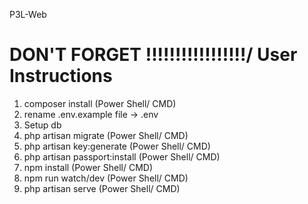 P3L-Web

# DON'T FORGET !!!!!!!!!!!!!!!!!/ User Instructions
1. composer install (Power Shell/ CMD)
2. rename .env.example file -> .env
3. Setup db
4. php artisan migrate (Power Shell/ CMD)
5. php artisan key:generate (Power Shell/ CMD)
6. php artisan passport:install (Power Shell/ CMD)
7. npm install (Power Shell/ CMD)
8. npm run watch/dev (Power Shell/ CMD)
9. php artisan serve (Power Shell/ CMD)
